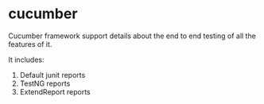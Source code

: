 # cucumber
Cucumber framework support details about the end to end testing of all the features of it.

It includes:

1. Default junit reports
2. TestNG reports
3. ExtendReport reports
